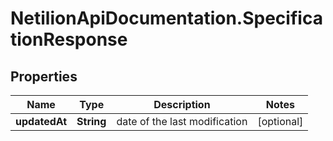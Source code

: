 # NetilionApiDocumentation.SpecificationResponse

## Properties
Name | Type | Description | Notes
------------ | ------------- | ------------- | -------------
**updatedAt** | **String** | date of the last modification | [optional] 
